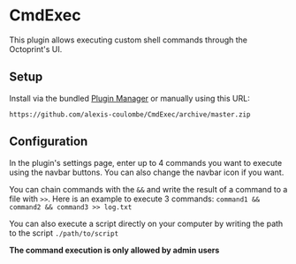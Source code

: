 # CmdExec

This plugin allows executing custom shell commands through the Octoprint's UI.

## Setup

Install via the bundled [Plugin Manager](https://docs.octoprint.org/en/master/bundledplugins/pluginmanager.html)
or manually using this URL:

    https://github.com/alexis-coulombe/CmdExec/archive/master.zip

## Configuration

In the plugin's settings page, enter up to 4 commands you want to execute using the navbar buttons. You can also change the navbar icon if you want.

You can chain commands with the ```&&``` and write the result of a command to a file with ```>>```.
Here is an example to execute 3 commands: ```command1 && command2 && command3 >> log.txt```

You can also execute a script directly on your computer by writing the path to the script ```./path/to/script```

**The command execution is only allowed by admin users**
